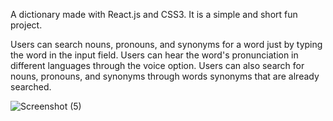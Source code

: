 A dictionary made with React.js and CSS3. It is a simple and short fun project.

Users can search nouns, pronouns, and synonyms for a word just by typing the word in the input field.
Users can hear the word's pronunciation in different languages through the voice option.
Users can also search for nouns, pronouns, and synonyms through words synonyms that are already searched.

![Screenshot (5)](https://user-images.githubusercontent.com/75083426/188863041-08e199d4-7229-4452-ab7a-8616413257d1.png)
